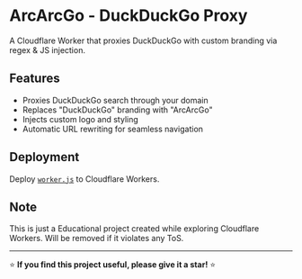 # ArcArcGo - DuckDuckGo Proxy

A Cloudflare Worker that proxies DuckDuckGo with custom branding via regex & JS injection.

## Features
- Proxies DuckDuckGo search through your domain
- Replaces "DuckDuckGo" branding with "ArcArcGo"
- Injects custom logo and styling
- Automatic URL rewriting for seamless navigation

## Deployment
Deploy [`worker.js`](worker.js) to Cloudflare Workers.

## Note
This is just a Educational project created while exploring Cloudflare Workers. Will be removed if it violates any ToS.

---

⭐ **If you find this project useful, please give it a star!** ⭐